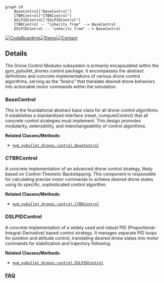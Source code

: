 ```mermaid
graph LR
    BaseControl["BaseControl"]
    CTBRControl["CTBRControl"]
    DSLPIDControl["DSLPIDControl"]
    CTBRControl -- "inherits from" --> BaseControl
    DSLPIDControl -- "inherits from" --> BaseControl
```

[![CodeBoarding](https://img.shields.io/badge/Generated%20by-CodeBoarding-9cf?style=flat-square)](https://github.com/CodeBoarding/GeneratedOnBoardings)[![Demo](https://img.shields.io/badge/Try%20our-Demo-blue?style=flat-square)](https://www.codeboarding.org/demo)[![Contact](https://img.shields.io/badge/Contact%20us%20-%20contact@codeboarding.org-lightgrey?style=flat-square)](mailto:contact@codeboarding.org)

## Details

The Drone Control Modules subsystem is primarily encapsulated within the gym_pybullet_drones.control package. It encompasses the abstract definitions and concrete implementations of various drone control algorithms, serving as the "brains" that translate desired drone behaviors into actionable motor commands within the simulation.

### BaseControl
This is the foundational abstract base class for all drone control algorithms. It establishes a standardized interface (reset, computeControl) that all concrete control strategies must implement. This design promotes modularity, extensibility, and interchangeability of control algorithms.


**Related Classes/Methods**:

- <a href="https://github.com/utiasDSL/gym-pybullet-drones/blob/main/gym_pybullet_drones/control/BaseControl.py" target="_blank" rel="noopener noreferrer">`gym_pybullet_drones.control.BaseControl`</a>


### CTBRControl
A concrete implementation of an advanced drone control strategy, likely based on Control-Theoretic Backstepping. This component is responsible for calculating precise motor commands to achieve desired drone states using its specific, sophisticated control algorithm.


**Related Classes/Methods**:

- <a href="https://github.com/utiasDSL/gym-pybullet-drones/blob/main/gym_pybullet_drones/control/CTBRControl.py" target="_blank" rel="noopener noreferrer">`gym_pybullet_drones.control.CTBRControl`</a>


### DSLPIDControl
A concrete implementation of a widely used and robust PID (Proportional-Integral-Derivative) based control strategy. It manages separate PID loops for position and attitude control, translating desired drone states into motor commands for stabilization and trajectory following.


**Related Classes/Methods**:

- <a href="https://github.com/utiasDSL/gym-pybullet-drones/blob/main/gym_pybullet_drones/control/DSLPIDControl.py" target="_blank" rel="noopener noreferrer">`gym_pybullet_drones.control.DSLPIDControl`</a>




### [FAQ](https://github.com/CodeBoarding/GeneratedOnBoardings/tree/main?tab=readme-ov-file#faq)